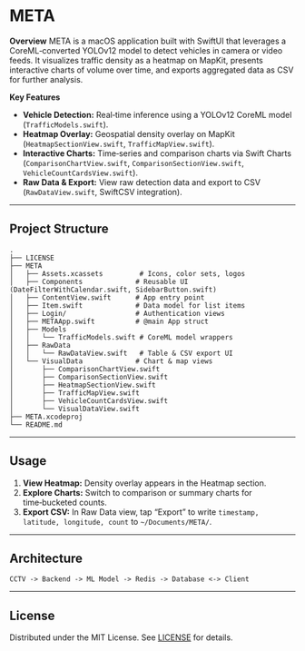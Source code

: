 # META

**Overview**
META is a macOS application built with SwiftUI that leverages a CoreML‑converted YOLOv12 model to detect vehicles in camera or video feeds. It visualizes traffic density as a heatmap on MapKit, presents interactive charts of volume over time, and exports aggregated data as CSV for further analysis.

**Key Features**

- **Vehicle Detection:** Real‑time inference using a YOLOv12 CoreML model (`TrafficModels.swift`).
- **Heatmap Overlay:** Geospatial density overlay on MapKit (`HeatmapSectionView.swift`, `TrafficMapView.swift`).
- **Interactive Charts:** Time‑series and comparison charts via Swift Charts (`ComparisonChartView.swift`, `ComparisonSectionView.swift`, `VehicleCountCardsView.swift`).
- **Raw Data & Export:** View raw detection data and export to CSV (`RawDataView.swift`, SwiftCSV integration).

---

## Project Structure

```text
.
├── LICENSE
├── META
│   ├── Assets.xcassets         # Icons, color sets, logos
│   ├── Components             # Reusable UI (DateFilterWithCalendar.swift, SidebarButton.swift)
│   ├── ContentView.swift      # App entry point
│   ├── Item.swift             # Data model for list items
│   ├── Login/                 # Authentication views
│   ├── METAApp.swift          # @main App struct
│   ├── Models
│   │   └── TrafficModels.swift # CoreML model wrappers
│   ├── RawData
│   │   └── RawDataView.swift   # Table & CSV export UI
│   └── VisualData             # Chart & map views
│       ├── ComparisonChartView.swift
│       ├── ComparisonSectionView.swift
│       ├── HeatmapSectionView.swift
│       ├── TrafficMapView.swift
│       ├── VehicleCountCardsView.swift
│       └── VisualDataView.swift
├── META.xcodeproj
└── README.md
```

---

## Usage

1. **View Heatmap:** Density overlay appears in the Heatmap section.
2. **Explore Charts:** Switch to comparison or summary charts for time‑bucketed counts.
3. **Export CSV:** In Raw Data view, tap “Export” to write `timestamp, latitude, longitude, count` to `~/Documents/META/`.

---

## Architecture

```
CCTV -> Backend -> ML Model -> Redis -> Database <-> Client
```

---

## License

Distributed under the MIT License. See [LICENSE](./LICENSE) for details.

